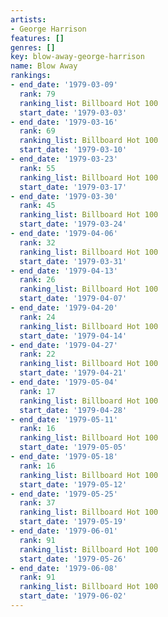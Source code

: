 ```yaml
---
artists:
- George Harrison
features: []
genres: []
key: blow-away-george-harrison
name: Blow Away
rankings:
- end_date: '1979-03-09'
  rank: 79
  ranking_list: Billboard Hot 100
  start_date: '1979-03-03'
- end_date: '1979-03-16'
  rank: 69
  ranking_list: Billboard Hot 100
  start_date: '1979-03-10'
- end_date: '1979-03-23'
  rank: 55
  ranking_list: Billboard Hot 100
  start_date: '1979-03-17'
- end_date: '1979-03-30'
  rank: 45
  ranking_list: Billboard Hot 100
  start_date: '1979-03-24'
- end_date: '1979-04-06'
  rank: 32
  ranking_list: Billboard Hot 100
  start_date: '1979-03-31'
- end_date: '1979-04-13'
  rank: 26
  ranking_list: Billboard Hot 100
  start_date: '1979-04-07'
- end_date: '1979-04-20'
  rank: 24
  ranking_list: Billboard Hot 100
  start_date: '1979-04-14'
- end_date: '1979-04-27'
  rank: 22
  ranking_list: Billboard Hot 100
  start_date: '1979-04-21'
- end_date: '1979-05-04'
  rank: 17
  ranking_list: Billboard Hot 100
  start_date: '1979-04-28'
- end_date: '1979-05-11'
  rank: 16
  ranking_list: Billboard Hot 100
  start_date: '1979-05-05'
- end_date: '1979-05-18'
  rank: 16
  ranking_list: Billboard Hot 100
  start_date: '1979-05-12'
- end_date: '1979-05-25'
  rank: 37
  ranking_list: Billboard Hot 100
  start_date: '1979-05-19'
- end_date: '1979-06-01'
  rank: 91
  ranking_list: Billboard Hot 100
  start_date: '1979-05-26'
- end_date: '1979-06-08'
  rank: 91
  ranking_list: Billboard Hot 100
  start_date: '1979-06-02'
---
```



